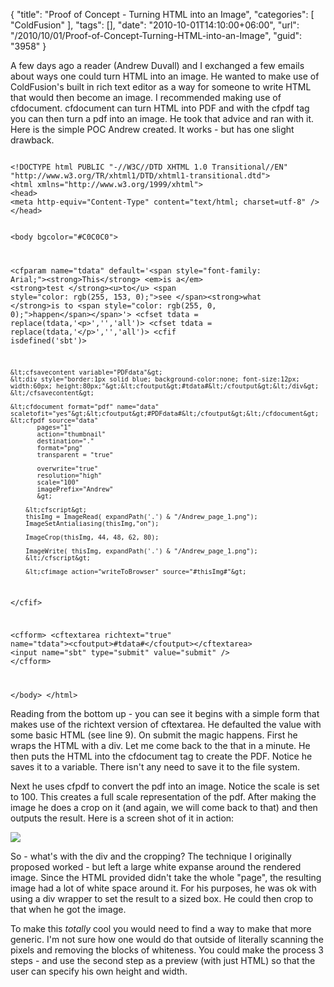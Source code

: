 {
	"title": "Proof of Concept - Turning HTML into an Image",
	"categories": [
		"ColdFusion"
	],
	"tags": [],
	"date": "2010-10-01T14:10:00+06:00",
	"url": "/2010/10/01/Proof-of-Concept-Turning-HTML-into-an-Image",
	"guid": "3958"
}

A few days ago a reader (Andrew Duvall) and I exchanged a few emails about ways one could turn HTML into an image. He wanted to make use of ColdFusion's built in rich text editor as a way for someone to write HTML that would then become an image. I recommended making use of cfdocument. cfdocument can turn HTML into PDF and with the cfpdf tag you can then turn a pdf into an image. He took that advice and ran with it. Here is the simple POC Andrew created. It works - but has one slight drawback.

<p>

<code>
&lt;!DOCTYPE html PUBLIC "-//W3C//DTD XHTML 1.0 Transitional//EN" "http://www.w3.org/TR/xhtml1/DTD/xhtml1-transitional.dtd"&gt;
&lt;html xmlns="http://www.w3.org/1999/xhtml"&gt;
&lt;head&gt;
&lt;meta http-equiv="Content-Type" content="text/html; charset=utf-8" /&gt;
&lt;/head&gt;

&lt;body bgcolor="#C0C0C0"&gt;

&lt;cfparam name="tdata" default='&lt;span style="font-family: Arial;"&gt;&lt;strong&gt;This&lt;/strong&gt; &lt;em&gt;is a&lt;/em&gt; &lt;strong&gt;test &lt;/strong&gt;&lt;u&gt;to&lt;/u&gt; &lt;span style="color: rgb(255, 153, 0);"&gt;see &lt;/span&gt;&lt;strong&gt;what &lt;/strong&gt;is to &lt;span style="color: rgb(255, 0, 0);"&gt;happen&lt;/span&gt;&lt;/span&gt;'&gt;
&lt;cfset tdata = replace(tdata,'&lt;p&gt;','','all')&gt;
&lt;cfset tdata = replace(tdata,'&lt;/p&gt;','','all')&gt;
&lt;cfif isdefined('sbt')&gt;

	&lt;cfsavecontent variable="PDFdata"&gt;
	&lt;div style="border:1px solid blue; background-color:none; font-size:12px; width:60px; height:80px;"&gt;&lt;cfoutput&gt;#tdata#&lt;/cfoutput&gt;&lt;/div&gt;
	&lt;/cfsavecontent&gt;

	&lt;cfdocument format="pdf" name="data" scaletofit="yes"&gt;&lt;cfoutput&gt;#PDFdata#&lt;/cfoutput&gt;&lt;/cfdocument&gt;
	&lt;cfpdf source="data" 
	       pages="1" 
	       action="thumbnail" 
	       destination="." 
	       format="png" 
	       transparent = "true"
	
	       overwrite="true" 
	       resolution="high" 
	       scale="100" 
	       imagePrefix="Andrew"
	       &gt;
	        
		&lt;cfscript&gt;
		thisImg = ImageRead( expandPath('.') & "/Andrew_page_1.png");
		ImageSetAntialiasing(thisImg,"on");
		
		ImageCrop(thisImg, 44, 48, 62, 80);
		
		ImageWrite( thisImg, expandPath('.') & "/Andrew_page_1.png");
		&lt;/cfscript&gt;
	
		&lt;cfimage action="writeToBrowser" source="#thisImg#"&gt;

&lt;/cfif&gt;

&lt;cfform&gt;
&lt;cftextarea richtext="true" name="tdata"&gt;&lt;cfoutput&gt;#tdata#&lt;/cfoutput&gt;&lt;/cftextarea&gt;
&lt;input name="sbt" type="submit" value="submit"  /&gt;
&lt;/cfform&gt;

&lt;/body&gt;
&lt;/html&gt;
</code>

<p>

Reading from the bottom up - you can see it begins with a simple form that makes use of the richtext version of cftextarea. He defaulted the value with some basic HTML (see line 9). On submit the magic happens. First he wraps the HTML with a div. Let me come back to the that in a minute. He then puts the HTML into the cfdocument tag to create the PDF. Notice he saves it to a variable. There isn't any need to save it to the file system.

<p>

Next he uses cfpdf to convert the pdf into an image. Notice the scale is set to 100. This creates a full scale representation of the pdf. After making the image he does a crop on it (and again, we will come back to that) and then outputs the result. Here is a screen shot of it in action:

<p>

<img src="https://static.raymondcamden.com/images/Screen shot 2010-10-01 at 1.00.35 PM.png" />

<p>

So - what's with the div and the cropping? The technique I originally proposed worked - but left a large white expanse around the rendered image. Since the HTML provided didn't take the whole "page", the resulting image had a lot of white space around it. For his purposes, he was ok with using a div wrapper to set the result to a sized box. He could then crop to that when he got the image.

<p>

To make this <i>totally</i> cool you would need to find a way to make that more generic. I'm not sure how one would do that outside of literally scanning the pixels and removing the blocks of whiteness. You could make the process 3 steps - and use the second step as a preview (with just HTML) so that the user can specify his own height and width.